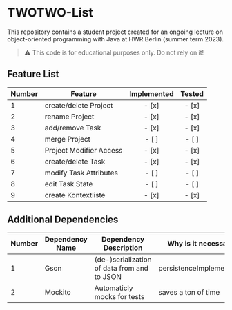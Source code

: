 # TWOTWO-List
This repository contains a student project created for an ongoing lecture on object-oriented programming with Java at HWR Berlin (summer term 2023).

> :warning: This code is for educational purposes only. Do not rely on it!

## Feature List

[TODO]: # (For each feature implemented, add a row to the table!)

| Number | Feature                  | Implemented | Tested |
|--------|--------------------------|:-----------:|:------:|
| 1      | create/delete Project    |    - [x]    | - [x]  |
| 2      | rename Project           |    - [x]    | - [x]  |
| 3      | add/remove Task          |    - [x]    | - [x]  |
| 4      | merge Project            |    - [ ]    | - [ ]  |
| 5      | Project Modifier Access  |    - [x]    | - [x]  |
| 6      | create/delete Task       |    - [x]    | - [x]  |
| 7      | modify Task Attributes   |    - [ ]    | - [ ]  |
| 8      | edit Task State          |    - [ ]    | - [ ]  |
| 9      | create Kontextliste      |    - [x]    | - [x]  |



## Additional Dependencies

[TODO]: # (For each additional dependency your project requires- Add an additional row to the table!)

| Number | Dependency Name | Dependency Description                      | Why is it necessary?      |
|--------|----------------|---------------------------------------------|---------------------------|
| 1      | Gson           | (de-)serialization of data from and to JSON | persistenceImplementation |
| 2      | Mockito        | Automaticly mocks for tests                 | saves a ton of time       |
